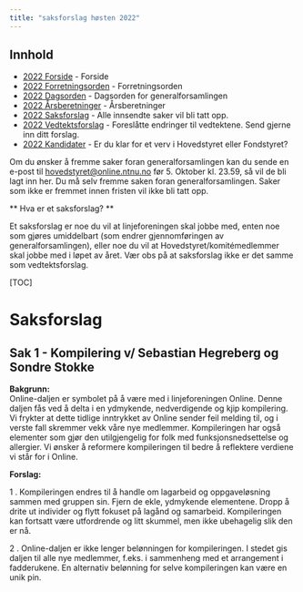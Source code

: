 ```yaml
---
title: "saksforslag høsten 2022"
---
```


## Innhold  
* [2022 Forside](/wiki/online/generalforsamlingen/genfors2022h)   - Forside
* [2022 Forretningsorden](/wiki/online/generalforsamlingen/genfors2022h/forretningsorden) - Forretningsorden
* [2022 Dagsorden](/wiki/online/generalforsamlingen/genfors2022h/dagsorden) - Dagsorden for generalforsamlingen
* [2022 Årsberetninger](/wiki/online/generalforsamlingen/genfors2022h/aarsberetninger) - Årsberetninger
* [2022 Saksforslag](/wiki/online/generalforsamlingen/genfors2022h/saksforslag) - Alle innsendte saker vil bli tatt opp.
* [2022 Vedtektsforslag](/wiki/online/generalforsamlingen/genfors2022h/vedtekstforslag) - Foreslåtte endringer til vedtektene. Send gjerne inn ditt forslag.
* [2022 Kandidater](/wiki/online/generalforsamlingen/genfors2022h/valg) - Er du klar for et verv i Hovedstyret eller Fondstyret? 

Om du ønsker å fremme saker foran generalforsamlingen kan du sende en e-post til hovedstyret@online.ntnu.no før 5. Oktober kl. 23.59, så vil de bli lagt inn her. Du må selv fremme saken foran generalforsamlingen. Saker som ikke er fremmet innen fristen vil ikke bli tatt opp. 

** Hva er et saksforslag? **

Et saksforslag er noe du vil at linjeforeningen skal jobbe med, enten noe som gjøres umiddelbart (som endrer gjennomføringen av generalforsamlingen), eller noe du vil at Hovedstyret/komitémedlemmer skal jobbe med i løpet av året. Vær obs på at saksforslag ikke er det samme som vedtektsforslag.

[TOC]

# Saksforslag 

## Sak 1 - Kompilering v/ Sebastian Hegreberg og Sondre Stokke

**Bakgrunn:**   
Online-daljen er symbolet på å være med i linjeforeningen Online. Denne daljen fås ved å delta i en ydmykende, nedverdigende og kjip kompilering. Vi frykter at dette tidlige inntrykket av Online sender feil melding til, og i verste fall skremmer vekk våre nye medlemmer. Kompileringen har også elementer som gjør den utilgjengelig for folk med funksjonsnedsettelse og allergier. Vi ønsker å reformere kompileringen til bedre å reflektere verdiene vi står for i Online.

**Forslag:**  

1 . Kompileringen endres til å handle om lagarbeid og oppgaveløsning sammen med gruppen sin. Fjern de ekle, ydmykende elementene. Dropp å drite ut individer og flytt fokuset på lagånd og samarbeid. Kompileringen kan fortsatt være utfordrende og litt skummel, men ikke ubehagelig slik den er nå.  

2 . Online-daljen er ikke lenger belønningen for kompileringen. I stedet gis daljen til alle nye medlemmer, f.eks. i sammenheng med et arrangement i fadderukene. En alternativ belønning for selve kompileringen kan være en unik pin.